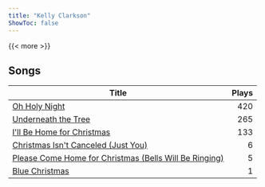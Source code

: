 ```yaml
---
title: "Kelly Clarkson"
ShowToc: false
---
```


{{< more >}}

## Songs
Title | Plays 
----- | -----: 
[Oh Holy Night](/songs/oh-holy-night) | 420
[Underneath the Tree](/songs/underneath-the-tree) | 265
[I'll Be Home for Christmas](/songs/ill-be-home-for-christmas) | 133
[Christmas Isn't Canceled (Just You)](/songs/christmas-isnt-canceled-just-you) | 6
[Please Come Home for Christmas (Bells Will Be Ringing)](/songs/please-come-home-for-christmas-bells-will-be-ringing) | 5
[Blue Christmas](/songs/blue-christmas) | 1

